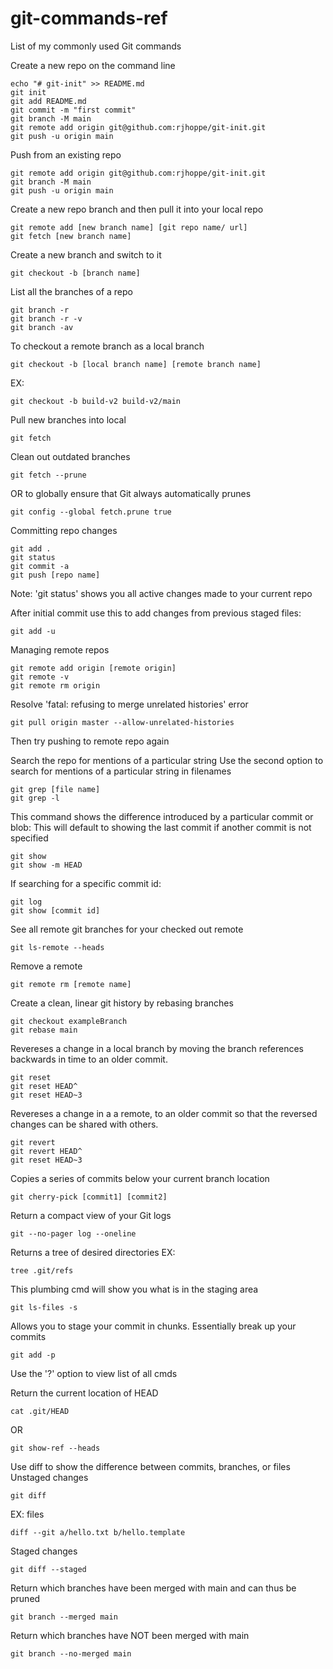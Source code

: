 # git-commands-ref
List of my commonly used Git commands

Create a new repo on the command line
```
echo "# git-init" >> README.md
git init
git add README.md
git commit -m "first commit"
git branch -M main
git remote add origin git@github.com:rjhoppe/git-init.git
git push -u origin main
```

Push from an existing repo
```
git remote add origin git@github.com:rjhoppe/git-init.git
git branch -M main
git push -u origin main
```

Create a new repo branch and then pull it into your local repo
```
git remote add [new branch name] [git repo name/ url]
git fetch [new branch name]
```

Create a new branch and switch to it
```
git checkout -b [branch name]
```

List all the branches of a repo
```
git branch -r
git branch -r -v
git branch -av
```

To checkout a remote branch as a local branch
```
git checkout -b [local branch name] [remote branch name]
```
EX:
```
git checkout -b build-v2 build-v2/main
```

Pull new branches into local
```
git fetch
```

Clean out outdated branches
```
git fetch --prune 
```
OR to globally ensure that Git always automatically prunes
```
git config --global fetch.prune true
```

Committing repo changes
```
git add .
git status
git commit -a
git push [repo name]
```
Note: 'git status' shows you all active changes made to your current repo

After initial commit use this to add changes from previous staged files:
```
git add -u
```

Managing remote repos
```
git remote add origin [remote origin]
git remote -v
git remote rm origin
```

Resolve 'fatal: refusing to merge unrelated histories' error
```
git pull origin master --allow-unrelated-histories
```
Then try pushing to remote repo again


Search the repo for mentions of a particular string
Use the second option to search for mentions of a particular string in filenames
```
git grep [file name]
git grep -l 
```

This command shows the difference introduced by a particular commit or blob:
This will default to showing the last commit if another commit is not specified
```
git show
git show -m HEAD
```

If searching for a specific commit id:
```
git log
git show [commit id]
```

See all remote git branches for your checked out remote
```
git ls-remote --heads
```

Remove a remote
```
git remote rm [remote name]
```

Create a clean, linear git history by rebasing branches
```
git checkout exampleBranch
git rebase main
```

Revereses a change in a local branch by moving the branch references backwards in time to an older commit.
```
git reset
git reset HEAD^
git reset HEAD~3
```

Revereses a change in a a remote, to an older commit so that the reversed changes can be shared with others.
```
git revert
git revert HEAD^
git reset HEAD~3
```

Copies a series of commits below your current branch location
```
git cherry-pick [commit1] [commit2]
```

Return a compact view of your Git logs
```
git --no-pager log --oneline
```

Returns a tree of desired directories
EX:
```
tree .git/refs
```

This plumbing cmd will show you what is in the staging area
```
git ls-files -s
```

Allows you to stage your commit in chunks. Essentially break up your commits
```
git add -p
```
Use the '?' option to view list of all cmds

Return the current location of HEAD
```
cat .git/HEAD
```
OR
```
git show-ref --heads
```

Use diff to show the difference between commits, branches, or files
Unstaged changes
```
git diff
```
EX: files
```
diff --git a/hello.txt b/hello.template
```

Staged changes
```
git diff --staged
```

Return which branches have been merged with main and can thus be pruned
```
git branch --merged main
```

Return which branches have NOT been merged with main
```
git branch --no-merged main
```
